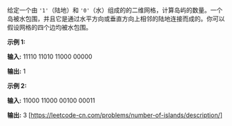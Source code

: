 给定一个由 `'1'`（陆地）和 `'0'`（水）组成的的二维网格，计算岛屿的数量。一个岛被水包围，并且它是通过水平方向或垂直方向上相邻的陆地连接而成的。你可以假设网格的四个边均被水包围。

**示例 1:**

**输入:**
11110
11010
11000
00000

**输出:** 1

**示例 2:**

**输入:**
11000
11000
00100
00011

**输出:** 3 
[https://leetcode-cn.com/problems/number-of-islands/description/]
